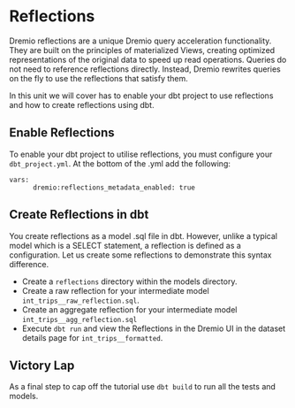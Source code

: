 # Reflections

Dremio reflections are a unique Dremio query acceleration functionality. They are built on the principles of materialized Views, creating optimized representations of the original data to speed up read operations. Queries do not need to reference reflections directly. Instead, Dremio rewrites queries on the fly to use the reflections that satisfy them.

In this unit we will cover has to enable your dbt project to use reflections and how to create reflections using dbt.

## Enable Reflections

To enable your dbt project to utilise reflections, you must configure your `dbt_project.yml`. At the bottom of the .yml add the following:

```
vars:
      dremio:reflections_metadata_enabled: true
```

## Create Reflections in dbt

You create reflections as a model .sql file in dbt. However, unlike a typical model which is a SELECT statement, a reflection is defined as a configuration. Let us create some reflections to demonstrate this syntax difference.

- Create a `reflections` directory within the models directory.
- Create a raw reflection for your intermediate model `int_trips__raw_reflection.sql`.
- Create an aggregate reflection for your intermediate model `int_trips__agg_reflection.sql`
- Execute `dbt run` and view the Reflections in the Dremio UI in the dataset details page for `int_trips__formatted`.

## Victory Lap

As a final step to cap off the tutorial use `dbt build` to run all the tests and models.
